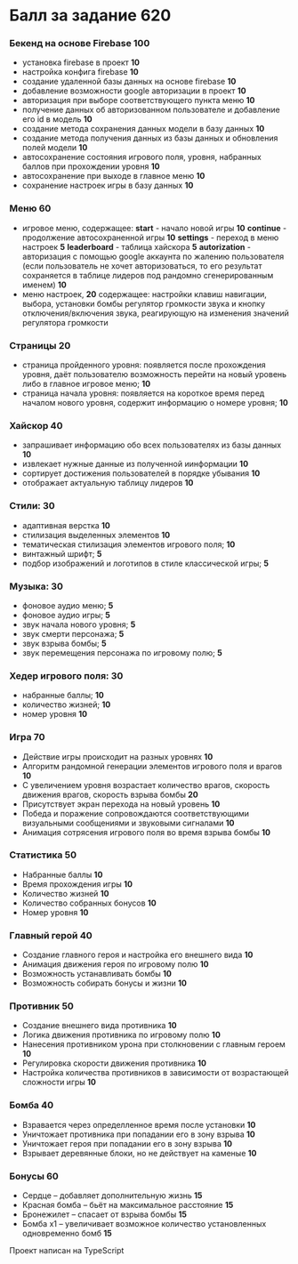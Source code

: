 # Балл за задание 620
### Бекенд на основе Firebase 100
- установка firebase в проект **10**
- настройка конфига firebase **10**
- создание удаленной базы данных на основе firebase **10**
- добавление возможности google авторизации в проект **10**
- авторизация при выборе соответствующего пункта меню **10**
- получение данных об авторизованном пользователе и добавление его id в модель **10**
- создание метода сохранения данных модели в базу данных **10**
- создание метода получения данных из базы данных и обновления полей модели **10**
- автосохранение состояния игрового поля, уровня, набранных баллов при прохождении уровня **10**
- автосохранение при выходе в главное меню **10**
- сохранение настроек игры в базу данных **10**

### Меню 60
- игровое меню, содержащее:
**start** - начало новой игры **10**
**continue** - продолжение автосохраненной игры **10**
**settings** - переход в меню настроек **5**
**leaderboard** - таблица хайскора **5**
**autorization** - авторизация с помощью google аккаунта по жалению пользователя (если пользователь не хочет авторизоваться, то его результат сохраняется в таблице лидеров под рандомно сгенерированным именем) **10**
- меню настроек,  **20** содержащее:
настройки клавиш навигации, выбора, установки бомбы регулятор громкости звука и кнопку отключения/включения звука, реагирующую на изменения значений регулятора громкости

### Страницы 20
- страница пройденного уровня: появляется после прохождения уровня, даёт пользователю возможность перейти на новый уровень либо в главное игровое меню;  **10**
- страница начала уровня: появляется на короткое время перед началом нового уровня, содержит информацию о номере уровня;  **10**

### Хайскор 40
- запрашивает информацию обо всех пользователях из базы данных **10**
- извлекает нужные данные из полученной иинформации **10**
- сортирует достижения пользователей в порядке убывания **10**
- отображает актуальную таблицу лидеров **10**

### Стили: 30
- адаптивная верстка **10**
- стилизация выделенных элементов **10**
- тематическая стилизация элементов игрового поля; **10**
- винтажный шрифт; **5**
- подбор изображений и логотипов в стиле классической игры; **5**

### Музыка: 30
- фоновое аудио меню; **5**
- фоновое аудио игры; **5**
- звук начала нового уровня; **5**
- звук смерти персонажа; **5**
- звук взрыва бомбы; **5**
- звук перемещения персонажа по игровому полю; **5**

### Хедер игрового поля: 30
- набранные баллы; **10**
- количество жизней; **10**
- номер уровня **10**

### Игра 70
- Действие игры происходит на разных уровнях **10**
- Алгоритм рандомной генерации элементов игрового поля и врагов **10**
- С увеличением уровня возрастает количество врагов, скорость движения врагов, скорость взрыва бомбы **20**
- Присутствует экран перехода на новый уровень **10**
- Победа и поражение сопровождаются соответствующими визуальными сообщениями и звуковыми сигналами **10**
- Анимация сотрясения игрового поля во время взрыва бомбы **10**

### Статистика 50
- Набранные баллы **10**
- Время прохождения игры **10**
- Количество жизней **10**
- Количество собранных бонусов **10**
- Номер уровня **10**

### Главный герой 40
- Создание главного героя и настройка его внешнего вида **10**
- Анимация движения героя по игровому полю **10**
- Возможность устанавливать бомбы **10**
- Возможность собирать бонусы и жизни **10**

### Противник 50
- Создание внешнего вида противника **10**
- Логика движения противника по игровому полю **10**
- Нанесения противником урона при столкновении с главным героем **10**
- Регулировка скорости движения противника **10**
- Настройка количества противников в зависимости от возрастающей сложности игры **10**

### Бомба 40
- Взравается через определленное время после установки **10**
- Уничтожает противника при попадании его в зону взрыва **10**
- Уничтожает героя при попадании его в зону взрыва **10**
- Взрывает деревянные блоки, но не действует на каменые **10**

### Бонусы 60
- Сердце – добавляет дополнительную жизнь **15**
- Красная бомба – бьёт на максимальное расстояние **15**
- Бронежилет – спасает от взрыва бомбы **15**
- Бомба х1 – увеличивает возможное количество установленных одновременно бомб **15**

Проект написан на TypeScript
